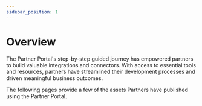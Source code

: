 ```yaml
---
sidebar_position: 1
---
```



# Overview 

<head>
  <meta name="guidename" content="Partner Portal"/>
  <meta name="context" content="GUID-511fc30d-06d5-4d60-8175-7d0047490201"/>
</head>

The Partner Portal's step-by-step guided journey has empowered partners to build valuable integrations and connectors. With access to essential tools and resources, partners have streamlined their development processes and driven meaningful business outcomes. 

The following pages provide a few of the assets Partners have published using the Partner Portal.
